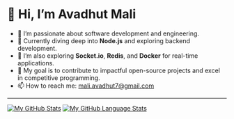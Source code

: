 # 👋 Hi, I’m Avadhut Mali
- 🔭 I’m passionate about software development and engineering.
- 🌱 Currently diving deep into **Node.js** and exploring backend development.
- 🧩 I’m also exploring **Socket.io**, **Redis**, and **Docker** for real-time applications.
- 🎯 My goal is to contribute to impactful open-source projects and excel in competitive programming.
- 📫 How to reach me: [mali.avadhut7@gmail.com](mailto:mali.avadhut7@gmail.com)

---

[![My GitHub Stats](https://github-readme-stats.vercel.app/api/?username=AvadhutMali&count_private=true&theme=tokyonight&show_icons=true)]()
[![My GitHub Language Stats](https://github-readme-stats.vercel.app/api/top-langs/?username=AvadhutMali&langs_count=5&theme=tokyonight)]()
